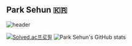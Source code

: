 ## Park Sehun 🇰🇷
![header](https://capsule-render.vercel.app/api?type=transparent&color=auto&height=300&section=header&text=Park%20Sehun's%20Github&fontSize=90)

[![Solved.ac프로필](http://mazassumnida.wtf/api/v2/generate_badge?boj=david8575)](https://solved.ac/david8575)
![Park Sehun's GitHub stats](https://github-readme-stats.vercel.app/api?username=david8575&show_icons=true&theme=radical)
